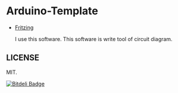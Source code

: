 Arduino-Template
================

- [Fritzing](http://fritzing.org/download/)

  I use this software. This software is write tool of circuit diagram.

LICENSE
-------

MIT.


[![Bitdeli Badge](https://d2weczhvl823v0.cloudfront.net/futoase/arduino-template/trend.png)](https://bitdeli.com/free "Bitdeli Badge")


